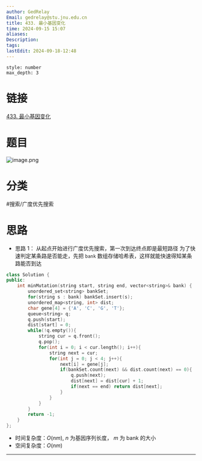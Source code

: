 ```yaml
---
author: GedRelay
Email: gedrelay@stu.jnu.edu.cn
title: 433. 最小基因变化
time: 2024-09-15 15:07
aliases: 
Description: 
tags: 
lastEdit: 2024-09-18-12:48
---
```


```toc
style: number
max_depth: 3
```

# 链接
[433. 最小基因变化](https://leetcode.cn/problems/minimum-genetic-mutation/) 

# 题目
![image.png](https://ged-pic-bed.oss-cn-guangzhou.aliyuncs.com/img/202409151507301.png)


# 分类
#搜索/广度优先搜索 

# 思路
- 思路 1：
从起点开始进行广度优先搜索，第一次到达终点即是最短路径
为了快速判定某条路是否能走，先把 `bank` 数组存储哈希表，这样就能快速得知某条路能否到达


```cpp
class Solution {
public:
    int minMutation(string start, string end, vector<string>& bank) {
        unordered_set<string> bankSet;
        for(string s : bank) bankSet.insert(s);
        unordered_map<string, int> dist;
        char gene[4] = {'A', 'C', 'G', 'T'};
        queue<string> q;
        q.push(start);
        dist[start] = 0;
        while(!q.empty()){
            string cur = q.front();
            q.pop();
            for(int i = 0; i < cur.length(); i++){
                string next = cur;
                for(int j = 0; j < 4; j++){
                    next[i] = gene[j];
                    if(bankSet.count(next) && dist.count(next) == 0){
                        q.push(next);
                        dist[next] = dist[cur] + 1;
                        if(next == end) return dist[next];
                    }
                }
            }
        }
        return -1;
    }
};
```


- 时间复杂度：${O\left( nm \right)  }$, ${n }$ 为基因序列长度， ${m }$ 为 bank 的大小
- 空间复杂度：${O\left( nm \right)  }$ 


---

